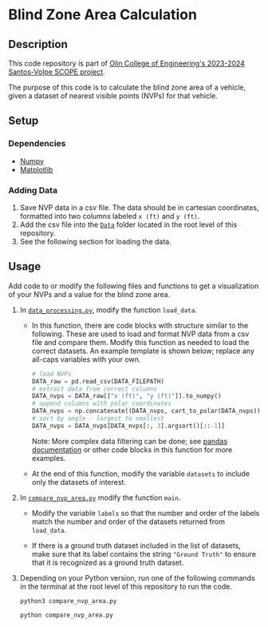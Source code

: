 # Blind Zone Area Calculation

## Description

This code repository is part of [Olin College of Engineering's 2023-2024 Santos-Volpe SCOPE project](https://www.olin.edu/research/view-20-direct-vision-assessment-system).

The purpose of this code is to calculate the blind zone area of a vehicle, given a dataset of nearest visible points (NVPs) for that vehicle.

## Setup

### Dependencies

- [Numpy](https://numpy.org/install/)
- [Matplotlib](https://matplotlib.org/stable/users/installing/index.html)

### Adding Data

1. Save NVP data in a csv file. The data should be in cartesian coordinates, formatted into two columns labeled `x (ft)` and `y (ft)`.
2. Add the csv file into the [`Data`](Data) folder located in the root level of this repository.
3. See the following section for loading the data.

## Usage

Add code to or modify the following files and functions to get a visualization of your NVPs and a value for the blind zone area.

1. In [`data_processing.py`](data_processing.py), modify the function `load_data`.

   - In this function, there are code blocks with structure similar to the following. These are used to load and format NVP data from a csv file and compare them. Modify this function as needed to load the correct datasets. An example template is shown below; replace any all-caps variables with your own.

     ```python
     # load NVPs
     DATA_raw = pd.read_csv(DATA_FILEPATH)
     # extract data from correct columns
     DATA_nvps = DATA_raw[["x (ft)", "y (ft)"]].to_numpy()
     # append columns with polar coordinates
     DATA_nvps = np.concatenate((DATA_nvps, cart_to_polar(DATA_nvps)), axis=1)
     # sort by angle - largest to smallest
     DATA_nvps = DATA_nvps[DATA_nvps[:, 3].argsort()[::-1]]
     ```

     Note: More complex data filtering can be done; see [pandas documentation](https://pandas.pydata.org/docs/) or other code blocks in this function for more examples.

   - At the end of this function, modify the variable `datasets` to include only the datasets of interest.

2. In [`compare_nvp_area.py`](compare_nvp_area.py) modify the function `main`.

   - Modify the variable `labels` so that the number and order of the labels match the number and order of the datasets returned from `load_data`.

   - If there is a ground truth dataset included in the list of datasets, make sure that its label contains the string `"Ground Truth"` to ensure that it is recognized as a ground truth dataset.

3. Depending on your Python version, run one of the following commands in the terminal at the root level of this repository to run the code.

   ```batch
   python3 compare_nvp_area.py
   ```

   ```batch
   python compare_nvp_area.py
   ```
